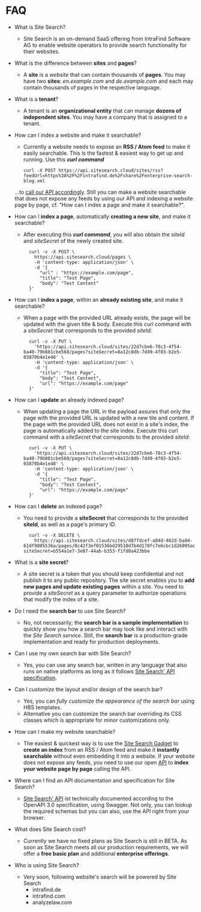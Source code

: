 FAQ
=

* What is Site Search?
    * Site Search is an on-demand SaaS offering from IntraFind Software AG to enable website operators 
    to provide search functionality for their websites.

* What is the difference between **sites** and **pages**?
    * A **site** is a *website* that can contain thousands of **pages**. 
    You may have two **sites**: *en.example.com* and *de.example.com* 
    and each may contain thousands of pages in the respective language.

* What is a **tenant**?
    * A tenant is an **organizational entity** that can manage **dozens of independent sites**.
    You may have a company that is assigned to a tenant.

* How can I index a website and make it searchable?
  * Currently a website needs to expose an **RSS / Atom feed** to make it easily searchable.
  This is the fastest & easiest way to get up and running. Use this ***curl command***
  
        curl -X POST https://api.sitesearch.cloud/sites/rss?feedUrl=https%3A%2F%2Fintrafind.de%2Fshare%2Fenterprise-search-blog.xml
  
  ...to [call our API accordingly](https://api.sitesearch.cloud/swagger-ui.html#!/site45controller/indexNewRssFeedUsingPOST). 
  Still you can make a website searchable that does not expose any feeds by using our API and indexing a website page by page, 
  cf. "How can I index a page and make it searchable?".  
  
* How can I **index a page**, automatically **creating a new site**, and make it searchable?
    * After executing this ***curl command***, you will also obtain the *siteId* and *siteSecret* of the newly created site. 

            curl -v -X POST \
              https://api.sitesearch.cloud/pages \
              -H 'content-type: application/json' \
              -d '{ 
                "url" : "https://example.com/page",
                "title": "Test Page",
                "body": "Test Content"
            }'

* How can I **index a page**, within an **already existing site**, and make it searchable?
    * When a page with the provided URL already exists, the page will be updated with the given title & body.
    Execute this curl command with a *siteSecret* that corresponds to the provided *siteId*:
    
            curl -v -X PUT \
              'https://api.sitesearch.cloud/sites/22d7cbe6-78c3-4f54-ba40-79b881cbe568/pages?siteSecret=8a12c8db-7d49-4f03-b2e5-03870b4e1e48' \
              -H 'content-type: application/json' \
              -d '{
                "title": "Test Page",
                "body": "Test Content",
                "url": "https://example.com/page"
            }'

* How can I **update** an already indexed page?
    * When updating a page the URL in the payload assures that only the page with the provided URL is updated with a new tile and content.
    If the page with the provided URL does not exist in a site's index, the page is automatically added to the site index.
    Execute this curl command with a *siteSecret* that corresponds to the provided *siteId*:
    
            curl -v -X PUT \
              'https://api.sitesearch.cloud/sites/22d7cbe6-78c3-4f54-ba40-79b881cbe568/pages?siteSecret=8a12c8db-7d49-4f03-b2e5-03870b4e1e48' \
              -H 'content-type: application/json' \
              -d '{
                "title": "Test Page",
                "body": "Test Content",
                "url": "https://example.com/page"
            }'

* How can I **delete** an indexed page?
    * You need to provide a **siteSecret** that corresponds to the provided **siteId**,
    as well as a page's primary ID.
    
            curl -v -X DELETE \
              https://api.sitesearch.cloud/sites/d87fdcef-a84d-462d-ba84-61df9805536a/pages/0c42f3ef01536bd29510d7b4d178fc7e6cbc1d26095ac3a759bf638f80bfa3c9?siteSecret=b554a1e7-3e87-44ab-b353-f1fd8a423bbe 

* What is a **site secret**?
    * A site secret is a token that you should keep confidential and not publish it to any public repository. 
    The site secret enables you to **add new pages and update existing pages** within a site. 
    You need to provide a *siteSecret* as a query parameter to authorize operations that modify the index of a site.

* Do I need the **search bar** to use Site Search?
    * No, not necessarily; the **search bar is a sample implementation** to quickly show you how 
    a search bar may look like and interact with the *Site Search service*.
    Still, the **search bar** is a production-grade implementation and ready for production deployments.

* Can I use my own search bar with Site Search?
    * Yes, you can use any search bar, written in any language that also runs on native platforms as long as it follows
    [Site Search' API specification](https://api.sitesearch.cloud/swagger-ui.html).

* Can I *customize* the layout and/or design of the search bar?   
    * Yes, you can *fully customize the appearance of the search bar* using HBS templates.
    * Alternative you can customize the search bar overriding its CSS classes which is appropriate for minor customizations only.

* How can I make my website searchable?
    * The easiest & quickest way is to use the [Site Search Gadget](https://api.sitesearch.cloud/sitesearch-gadget.html)
    to **create an index** from an RSS / Atom feed and make it **instantly searchable** without even embedding it into a website.
    If your website does not expose any feeds, you need to use our open [API](https://api.sitesearch.cloud/swagger-ui.html#!/page45controller/indexNewSiteUsingPOST)
    to **index your website page by page** calling the API.
    
* Where can I find an API documentation and specification for Site Search?
    * [Site Search' API](https://api.sitesearch.cloud/swagger-ui.html) ist technically documented according 
    to the OpenAPI 3.0 specification, using Swagger. Not only, you can lookup the required schemas 
    but you can also, use the API right from your browser. 

* What does Site Search cost?
    * Currently we have no fixed plans as Site Search is still in BETA. 
    As soon as Site Search meets all our production requirements, we will offer a **free basic plan** 
    and additional **enterprise offerings**.  

* Who is using Site Search?
    * Very soon, following website's search will be powered by Site Search
        * intrafind.de 
        * intrafind.com
        * analyzelaw.com
        
    

